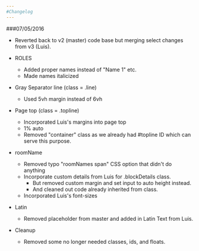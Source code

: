 ```yaml
---
#Changelog
---
```


###07/05/2016

- Reverted back to v2 (master) code base but merging select changes from v3 (Luis).

- ROLES
	- Added proper names instead of "Name 1" etc.
	- Made names italicized

- Gray Separator line (class = .line)
	- Used 5vh margin instead of 6vh

- Page top (class = .topline)
	- Incorporated Luis's margins into page top
	- 1% auto
	- Removed "container" class as we already had #topline ID which can serve this purpose.

- roomName
	- Removed typo "roomNames span" CSS option that didn't do anything
	- Incorporate custom details from Luis for .blockDetails class.
		- But removed custom margin and set input to auto height instead.
		- And cleaned out code already inherited from class.
	- Incorporated Luis's font-sizes

- Latin
	- Removed placeholder from master and added in Latin Text from Luis.

- Cleanup
	- Removed some no longer needed classes, ids, and floats.